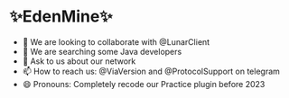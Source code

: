# ✨EdenMine✨

- 👯 We are looking to collaborate with @LunarClient
- 🤔 We are searching some Java developers
- 💬 Ask to us about our network
- 📫 How to reach us: @ViaVersion and @ProtocolSupport on telegram
- 😄 Pronouns: Completely recode our Practice plugin before 2023
